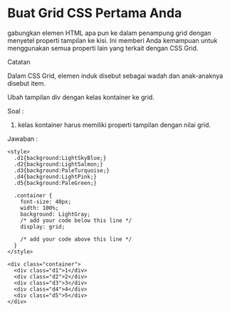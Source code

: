 # Buat Grid CSS Pertama Anda

gabungkan elemen HTML apa pun ke dalam penampung grid dengan menyetel properti tampilan ke kisi. Ini memberi Anda kemampuan untuk menggunakan semua properti lain yang terkait dengan CSS Grid.

Catatan

Dalam CSS Grid, elemen induk disebut sebagai wadah dan anak-anaknya disebut item.

Ubah tampilan div dengan kelas kontainer ke grid.



Soal :

1. kelas kontainer harus memiliki properti tampilan dengan nilai grid.

Jawaban :

```
<style>
  .d1{background:LightSkyBlue;}
  .d2{background:LightSalmon;}
  .d3{background:PaleTurquoise;}
  .d4{background:LightPink;}
  .d5{background:PaleGreen;}
  
  .container {
    font-size: 40px;
    width: 100%;
    background: LightGray;
    /* add your code below this line */
    display: grid;
    
    /* add your code above this line */
  }
</style>
  
<div class="container">
  <div class="d1">1</div>
  <div class="d2">2</div>
  <div class="d3">3</div>
  <div class="d4">4</div>
  <div class="d5">5</div>
</div>
```



